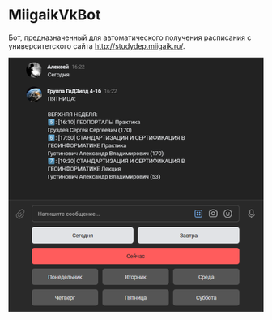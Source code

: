 # MiigaikVkBot

Бот, предназначенный для автоматического получения расписания с университетского сайта http://studydep.miigaik.ru/.

![demo](https://github.com/Flexlug/MiigaikVkBot/raw/master/demo.png)

